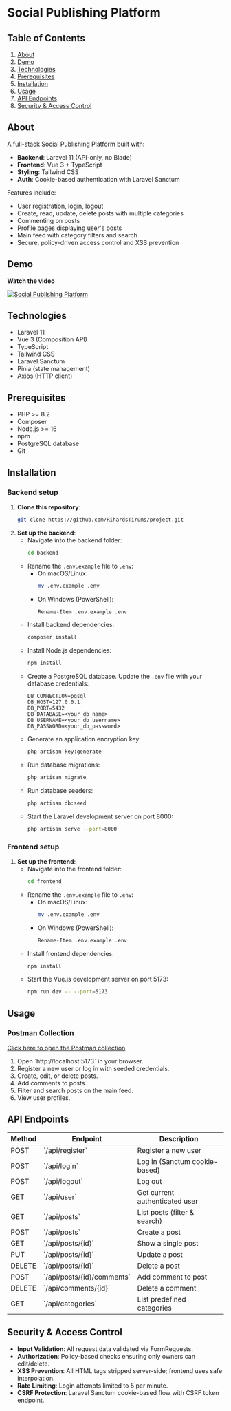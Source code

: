 # Social Publishing Platform

## Table of Contents
1. [About](#about)
2. [Demo](#demo)
3. [Technologies](#technologies)
4. [Prerequisites](#prerequisites)
5. [Installation](#installation)
6. [Usage](#usage)
7. [API Endpoints](#api-endpoints)
8. [Security & Access Control](#security--access-control)

## About
A full-stack Social Publishing Platform built with:
- **Backend**: Laravel 11 (API-only, no Blade)
- **Frontend**: Vue 3 + TypeScript
- **Styling**: Tailwind CSS
- **Auth**: Cookie-based authentication with Laravel Sanctum

Features include:
- User registration, login, logout
- Create, read, update, delete posts with multiple categories
- Commenting on posts
- Profile pages displaying user's posts
- Main feed with category filters and search
- Secure, policy-driven access control and XSS prevention

## Demo
**Watch the video**

[![Social Publishing Platform](https://img.youtube.com/vi/ePUbxIg1uW8/maxresdefault.jpg)](https://www.youtube.com/watch?v=ePUbxIg1uW8)


## Technologies
- Laravel 11
- Vue 3 (Composition API)
- TypeScript
- Tailwind CSS
- Laravel Sanctum
- Pinia (state management)
- Axios (HTTP client)

## Prerequisites
- PHP >= 8.2
- Composer
- Node.js >= 16
- npm
- PostgreSQL database
- Git

## Installation

### Backend setup
1. **Clone this repository**:
   ```bash
   git clone https://github.com/RihardsTirums/project.git
   ```
2. **Set up the backend**:
   - Navigate into the backend folder:
     ```bash
     cd backend
     ```
   - Rename the `.env.example` file to `.env`:
     - On macOS/Linux:
       ```bash
       mv .env.example .env
       ```
     - On Windows (PowerShell):
       ```bash
       Rename-Item .env.example .env
       ```
   - Install backend dependencies:
     ```bash
     composer install
     ```
   - Install Node.js dependencies:
     ```bash
     npm install
     ```
   - Create a PostgreSQL database. Update the `.env` file with your database credentials:
     ```
     DB_CONNECTION=pgsql
     DB_HOST=127.0.0.1
     DB_PORT=5432
     DB_DATABASE=<your_db_name>
     DB_USERNAME=<your_db_username>
     DB_PASSWORD=<your_db_password>
     ```
   - Generate an application encryption key:
     ```bash
     php artisan key:generate
     ```
   - Run database migrations:
     ```bash
     php artisan migrate
     ```
   - Run database seeders:
      ```bash
      php artisan db:seed
     ```
   - Start the Laravel development server on port 8000:
     ```bash
     php artisan serve --port=8000
     ```

### Frontend setup
1. **Set up the frontend**:
   - Navigate into the frontend folder:
     ```bash
     cd frontend
     ```
   - Rename the `.env.example` file to `.env`:
     - On macOS/Linux:
       ```bash
       mv .env.example .env
       ```
     - On Windows (PowerShell):
       ```bash
       Rename-Item .env.example .env
       ```
   - Install frontend dependencies:
     ```bash
     npm install
     ```
   - Start the Vue.js development server on port 5173:
     ```bash
     npm run dev -- --port=5173
     ```

## Usage

### Postman Collection

[Click here to open the Postman collection](https://postman.co/workspace/My-Workspace~1c5a3a38-cfc9-4ea1-8b63-40c511a4d952/collection/30400997-6ab0845c-4133-44a3-9b3b-aff0b15a5449?action=share&creator=30400997&active-environment=30400997-f7a3cfe6-47f9-47b4-8271-bce36a0f1d99)


1. Open \`http://localhost:5173\` in your browser.
2. Register a new user or log in with seeded credentials.
3. Create, edit, or delete posts.
4. Add comments to posts.
5. Filter and search posts on the main feed.
6. View user profiles.

## API Endpoints

| Method | Endpoint                  | Description                        |
| ------ | ------------------------- | ---------------------------------- |
| POST   | \`/api/register\`           | Register a new user                |
| POST   | \`/api/login\`              | Log in (Sanctum cookie-based)      |
| POST   | \`/api/logout\`             | Log out                            |
| GET    | \`/api/user\`               | Get current authenticated user     |
| GET    | \`/api/posts\`              | List posts (filter & search)       |
| POST   | \`/api/posts\`              | Create a post                      |
| GET    | \`/api/posts/{id}\`         | Show a single post                 |
| PUT    | \`/api/posts/{id}\`         | Update a post                      |
| DELETE | \`/api/posts/{id}\`         | Delete a post                      |
| POST   | \`/api/posts/{id}/comments\`| Add comment to post                |
| DELETE | \`/api/comments/{id}\`       | Delete a comment                   |
| GET    | \`/api/categories\`         | List predefined categories         |

## Security & Access Control
- **Input Validation**: All request data validated via FormRequests.
- **Authorization**: Policy-based checks ensuring only owners can edit/delete.
- **XSS Prevention**: All HTML tags stripped server-side; frontend uses safe interpolation.
- **Rate Limiting**: Login attempts limited to 5 per minute.
- **CSRF Protection**: Laravel Sanctum cookie-based flow with CSRF token endpoint.